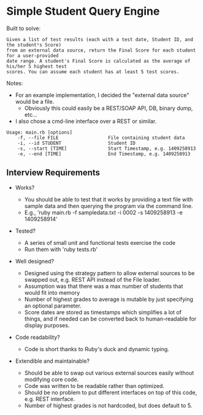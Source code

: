 # Simple Student Query Engine

Built to solve:
```
Given a list of test results (each with a test date, Student ID, and the student¹s Score)
from an external data source, return the Final Score for each student for a user-provided
date range. A student's Final Score is calculated as the average of his/her 5 highest test
scores. You can assume each student has at least 5 test scores.
```

Notes:
* For an example implementation, I decided the "external data source" would be a file.
  * Obviously this could easily be a REST/SOAP API, DB, binary dump, etc...
* I also chose a cmd-line interface over a REST or similar.

```
Usage: main.rb [options]
    -f, --file FILE                  File containing student data
    -i, --id STUDENT                 Student ID
    -s, --start [TIME]               Start Timestamp, e.g. 1409258913
    -e, --end [TIME]                 End Timestamp, e.g. 1409258913
```

## Interview Requirements

* Works?
  * You should be able to test that it works by providing a text file with sample data
and then querying the program via the command line.
  * E.g., 'ruby main.rb -f sampledata.txt -i 0002 -s 1409258913 -e 1409258914'

* Tested?
  * A series of small unit and functional tests exercise the code
  * Run them with 'ruby tests.rb'

* Well designed?
  * Designed using the strategy pattern to allow external sources to be swapped out, e.g. REST API instead of the File loader.
  * Assumption was that there was a max number of students that would fit into memory
  * Number of highest grades to average is mutable by just specifying an optional parameter.
  * Score dates are stored as timestamps which simplifies a lot of things, and if needed can be converted back to human-readable for display purposes.

* Code readability?
  * Code is short thanks to Ruby's duck and dynamic typing.

* Extendible and maintainable?
  * Should be able to swap out various external sources easily without modifying core code.
  * Code was written to be readable rather than optimized.
  * Should be no problem to put different interfaces on top of this code, e.g. REST interface.
  * Number of highest grades is not hardcoded, but does default to 5.